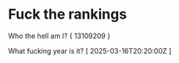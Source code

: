 # Fuck the rankings

Who the hell am I?
{ 13109209 }

What fucking year is it?
[ 2025-03-16T20:20:00Z ]
